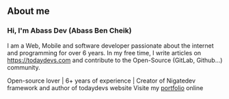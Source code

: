 ## About me
### Hi, I'm Abass Dev (Abass Ben Cheik)
I am a Web, Mobile and software developer passionate about the internet and programming for over 6 years. In my free time, I write articles on https://todaydevs.com and contribute to the Open-Source (GitLab, Github...) community.

Open-source lover | 6+ years of experience | Creator of Nigatedev framework and author of todaydevs website
Visite my [portfolio](https://abassdev.todaydevs.com) online
